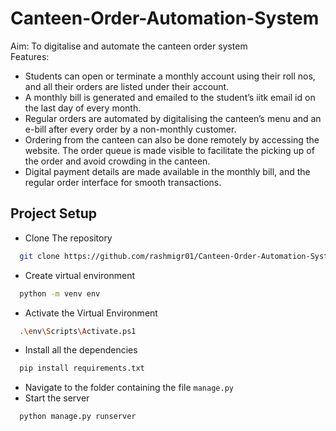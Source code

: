 # Canteen-Order-Automation-System
Aim: To digitalise and automate the canteen order system
<br/>Features: 
- Students can open or terminate a monthly account using their roll nos, and all their orders are listed under their account. 
- A monthly bill is generated and emailed to the student’s iitk email id on the last day of every month.
- Regular orders are automated by digitalising the canteen’s menu and an e-bill after every order by a non-monthly customer.
- Ordering from the canteen can also be done remotely by accessing the website. The order queue is made visible to facilitate the picking up of the order and avoid crowding in the canteen.
- Digital payment details are made available in the monthly bill, and the regular order interface for smooth transactions.

## Project Setup
- Clone The repository 
```bash
  git clone https://github.com/rashmigr01/Canteen-Order-Automation-System.git
```
- Create virtual environment 
```bash
  python -m venv env
```
- Activate the Virtual Environment 
```bash
  .\env\Scripts\Activate.ps1
```
- Install all the dependencies 
```bash
  pip install requirements.txt
```
- Navigate to the folder containing the file `manage.py`
- Start the server 
```bash
  python manage.py runserver
```
